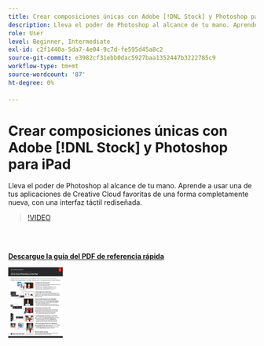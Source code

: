 ```yaml
---
title: Crear composiciones únicas con Adobe [!DNL Stock] y Photoshop para iPad
description: Lleva el poder de Photoshop al alcance de tu mano. Aprende a usar una de tus aplicaciones de Creative Cloud favoritas de una forma completamente nueva, con una interfaz táctil rediseñada
role: User
level: Beginner, Intermediate
exl-id: c2f1440a-5da7-4e04-9c7d-fe595d45a8c2
source-git-commit: e3982cf31ebb0dac5927baa1352447b3222785c9
workflow-type: tm+mt
source-wordcount: '87'
ht-degree: 0%

---
```


# Crear composiciones únicas con Adobe [!DNL Stock] y Photoshop para iPad

Lleva el poder de Photoshop al alcance de tu mano. Aprende a usar una de tus aplicaciones de Creative Cloud favoritas de una forma completamente nueva, con una interfaz táctil rediseñada.

>[!VIDEO](https://video.tv.adobe.com/v/331004?hidetitle=true)

<br> 

[**Descargue la guía del PDF de referencia rápida**](../quick-reference/GettoknowPhotoshopontheiPad.pdf)

[![Imagen de la primera página de la guía de referencia rápida](assets/GettoknowPhotoshopontheiPadPage1.png)](../quick-reference/GettoknowPhotoshopontheiPad.pdf)
